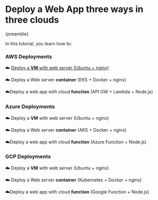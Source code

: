 # Deploy a Web App three ways in three clouds

{preamble}

In this tutorial, you learn how to:

### AWS Deployments

:cloud: [Deploy a **VM** with web server (Ubuntu + nginx)](/docs/AWS%20VM.md)

☁️ Deploy a Web server **container**  (EKS + Docker + nginx)

☁️Deploy a web app with cloud **function** (API GW + Lambda + Node.js)



### Azure Deployments

☁️ Deploy a **VM** with web server (Ubuntu + nginx)

☁️ Deploy a Web server **container**  (AKS + Docker + nginx)

☁️Deploy a web app with cloud **function** (Azure Function + Node.js)



### GCP Deployments

☁️ Deploy a **VM** with web server (Ubuntu + nginx)

☁️ Deploy a Web server **container**  (Kubernetes + Docker + nginx)

☁️Deploy a web app with cloud **function** (Google Function + Node.js)


